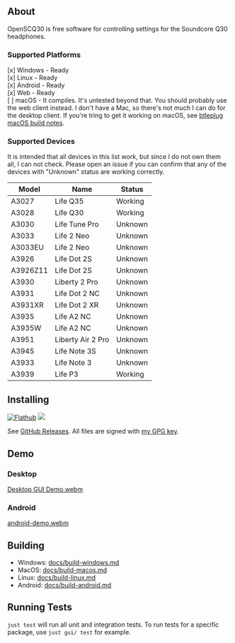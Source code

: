 ## About

OpenSCQ30 is free software for controlling settings for the Soundcore Q30 headphones.

### Supported Platforms

[x] Windows - Ready  
[x] Linux - Ready  
[x] Android - Ready  
[x] Web - Ready  
[ ] macOS - It compiles. It's untested beyond that. You should probably use the web client instead. I don't have a Mac, so there's not much I can do for the desktop client. If you're tring to get it working on macOS, see [btleplug macOS build notes](https://github.com/deviceplug/btleplug#user-content-macos).

### Supported Devices

It is intended that all devices in this list work, but since I do not own them all, I can not check. Please open an issue if you can confirm that any of the devices with "Unknown" status are working correctly.

| Model    | Name              | Status  |
| -------- | ----------------- | ------- |
| A3027    | Life Q35          | Working |
| A3028    | Life Q30          | Working |
| A3030    | Life Tune Pro     | Unknown |
| A3033    | Life 2 Neo        | Unknown |
| A3033EU  | Life 2 Neo        | Unknown |
| A3926    | Life Dot 2S       | Unknown |
| A3926Z11 | Life Dot 2S       | Unknown |
| A3930    | Liberty 2 Pro     | Unknown |
| A3931    | Life Dot 2 NC     | Unknown |
| A3931XR  | Life Dot 2 XR     | Unknown |
| A3935    | Life A2 NC        | Unknown |
| A3935W   | Life A2 NC        | Unknown |
| A3951    | Liberty Air 2 Pro | Unknown |
| A3945    | Life Note 3S      | Unknown |
| A3933    | Life Note 3       | Unknown |
| A3939    | Life P3           | Working |

## Installing

[![Flathub](https://img.shields.io/flathub/v/com.oppzippy.OpenSCQ30)](https://flathub.org/apps/com.oppzippy.OpenSCQ30)
[![](https://img.shields.io/endpoint?url=https://apt.izzysoft.de/fdroid/api/v1/shield/com.oppzippy.openscq30)](https://apt.izzysoft.de/fdroid/index/apk/com.oppzippy.openscq30)

See [GitHub Releases](https://github.com/Oppzippy/OpenSCQ30/releases). All files are signed with [my GPG key](https://kylescheuing.com/publickey.txt).

## Demo

### Desktop

[Desktop GUI Demo.webm](https://user-images.githubusercontent.com/2236514/229958756-aaa2a6d3-e908-4195-aad6-b0bcfda139a8.webm)

### Android

[android-demo.webm](https://github.com/Oppzippy/OpenSCQ30/assets/2236514/2d351d63-64b8-4253-abdf-3bb5384888c1)

## Building

-   Windows: [docs/build-windows.md](docs/build-windows.md)
-   MacOS: [docs/build-macos.md](docs/build-macos.md)
-   Linux: [docs/build-linux.md](docs/build-linux.md)
-   Android: [docs/build-android.md](docs/build-android.md)

## Running Tests

`just test` will run all unit and integration tests. To run tests for a specific package, use `just gui/ test` for example.
